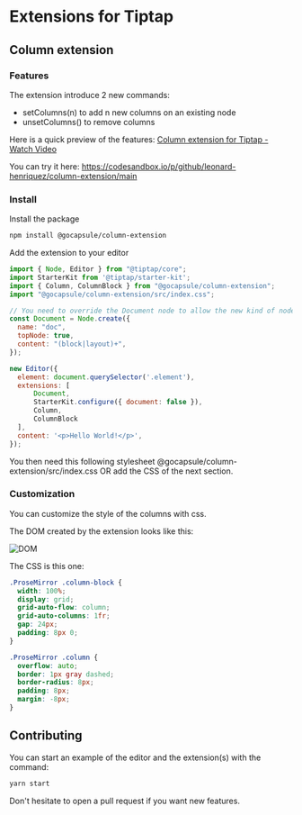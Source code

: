 # Extensions for Tiptap

## Column extension

### Features

The extension introduce 2 new commands:

- setColumns(n) to add n new columns on an existing node
- unsetColumns() to remove columns

Here is a quick preview of the features:
[Column extension for Tiptap - Watch Video](https://www.loom.com/share/019ec6d12dc74334aae7e41fb57eb0a0)

You can try it here:
<https://codesandbox.io/p/github/leonard-henriquez/column-extension/main>

### Install

Install the package

```bash
npm install @gocapsule/column-extension
```

Add the extension to your editor

```javascript
import { Node, Editor } from "@tiptap/core";
import StarterKit from '@tiptap/starter-kit';
import { Column, ColumnBlock } from "@gocapsule/column-extension";
import "@gocapsule/column-extension/src/index.css";

// You need to override the Document node to allow the new kind of node introduced by this extension
const Document = Node.create({
  name: "doc",
  topNode: true,
  content: "(block|layout)+",
});

new Editor({
  element: document.querySelector('.element'),
  extensions: [
      Document,
      StarterKit.configure({ document: false }),
      Column,
      ColumnBlock
  ],
  content: '<p>Hello World!</p>',
});
```

You then need this following stylesheet @gocapsule/column-extension/src/index.css OR add the CSS of the next section.

### Customization

You can customize the style of the columns with css.

The DOM created by the extension looks like this:

![DOM](https://user-images.githubusercontent.com/30215564/184996462-b9476b4f-8a99-473d-a0e0-2351fc3d39af.png)

The CSS is this one:

```css
.ProseMirror .column-block {
  width: 100%;
  display: grid;
  grid-auto-flow: column;
  grid-auto-columns: 1fr;
  gap: 24px;
  padding: 8px 0;
}

.ProseMirror .column {
  overflow: auto;
  border: 1px gray dashed;
  border-radius: 8px;
  padding: 8px;
  margin: -8px;
}
```

## Contributing

You can start an example of the editor and the extension(s) with the command:

```bash
yarn start
```

Don't hesitate to open a pull request if you want new features.
